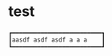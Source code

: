 # test

```boxcar
┏━━━━━━━━━━━━━━━━━━━━━━━━━┓
┃aasdf asdf asdf a a a    ┃
┗━━━━━━━━━━━━━━━━━━━━━━━━━┛
```
